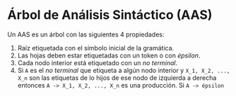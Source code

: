# Árbol de Análisis Sintáctico (AAS)

Un AAS es un árbol con las siguientes 4 propiedades:

1. Raíz etiquetada con el símbolo inicial de la gramática.
2. Las hojas deben estar etiquetadas con un token o con _épsilon_.
3. Cada nodo interior está etiquetado con un _no terminal_.
4. Si `A` es el _no terminal_ que etiqueta a algún nodo interior y `X_1, X_2, ..., X_n`
   son las etiquetas de lo hijos de ese nodo de izquierda a derecha entonces
   `A -> X_1, X_2, ..., X_n` es una producción. Si `A -> épsilon`
